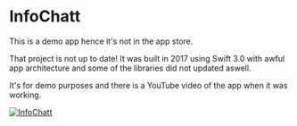 # InfoChatt
This is a demo app hence it's not in the app store. 

That project is not up to date! It was built in 2017 using Swift 3.0 with awful app architecture and some of the libraries did not updated aswell.

It's for demo purposes and there is a YouTube video of the app when it was working.

[![InfoChatt](https://img.youtube.com/vi/Tft8SAjJ7Sc/0.jpg)](https://www.youtube.com/watch?v=Tft8SAjJ7Sc "InfoChatt")
